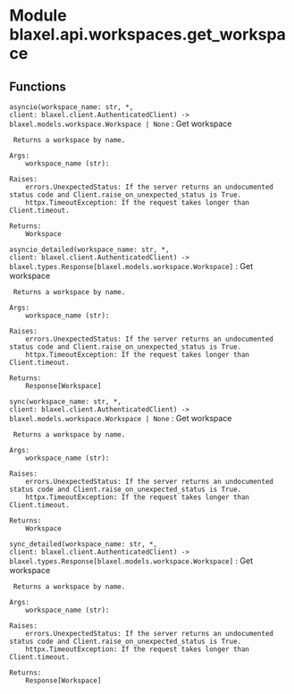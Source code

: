 Module blaxel.api.workspaces.get_workspace
==========================================

Functions
---------

`asyncio(workspace_name: str, *, client: blaxel.client.AuthenticatedClient) ‑> blaxel.models.workspace.Workspace | None`
:   Get workspace
    
     Returns a workspace by name.
    
    Args:
        workspace_name (str):
    
    Raises:
        errors.UnexpectedStatus: If the server returns an undocumented status code and Client.raise_on_unexpected_status is True.
        httpx.TimeoutException: If the request takes longer than Client.timeout.
    
    Returns:
        Workspace

`asyncio_detailed(workspace_name: str, *, client: blaxel.client.AuthenticatedClient) ‑> blaxel.types.Response[blaxel.models.workspace.Workspace]`
:   Get workspace
    
     Returns a workspace by name.
    
    Args:
        workspace_name (str):
    
    Raises:
        errors.UnexpectedStatus: If the server returns an undocumented status code and Client.raise_on_unexpected_status is True.
        httpx.TimeoutException: If the request takes longer than Client.timeout.
    
    Returns:
        Response[Workspace]

`sync(workspace_name: str, *, client: blaxel.client.AuthenticatedClient) ‑> blaxel.models.workspace.Workspace | None`
:   Get workspace
    
     Returns a workspace by name.
    
    Args:
        workspace_name (str):
    
    Raises:
        errors.UnexpectedStatus: If the server returns an undocumented status code and Client.raise_on_unexpected_status is True.
        httpx.TimeoutException: If the request takes longer than Client.timeout.
    
    Returns:
        Workspace

`sync_detailed(workspace_name: str, *, client: blaxel.client.AuthenticatedClient) ‑> blaxel.types.Response[blaxel.models.workspace.Workspace]`
:   Get workspace
    
     Returns a workspace by name.
    
    Args:
        workspace_name (str):
    
    Raises:
        errors.UnexpectedStatus: If the server returns an undocumented status code and Client.raise_on_unexpected_status is True.
        httpx.TimeoutException: If the request takes longer than Client.timeout.
    
    Returns:
        Response[Workspace]